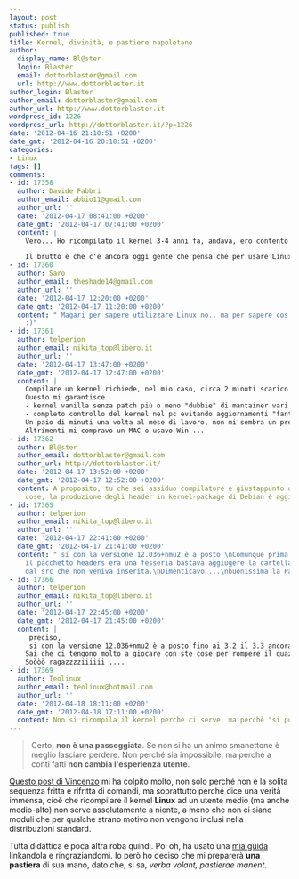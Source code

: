```yaml
---
layout: post
status: publish
published: true
title: Kernel, divinità, e pastiere napoletane
author:
  display_name: Bl@ster
  login: Blaster
  email: dottorblaster@gmail.com
  url: http://www.dottorblaster.it
author_login: Blaster
author_email: dottorblaster@gmail.com
author_url: http://www.dottorblaster.it
wordpress_id: 1226
wordpress_url: http://dottorblaster.it/?p=1226
date: '2012-04-16 21:10:51 +0200'
date_gmt: '2012-04-16 20:10:51 +0200'
categories:
- Linux
tags: []
comments:
- id: 17358
  author: Davide Fabbri
  author_email: abbio11@gmail.com
  author_url: ''
  date: '2012-04-17 08:41:00 +0200'
  date_gmt: '2012-04-17 07:41:00 +0200'
  content: |
    Vero... Ho ricompilato il kernel 3-4 anni fa, andava, ero contento e l'aggiornamento successivo avevo già il kernel original (ovvero quello distribuito), ora non saprei nemmeno dove ricominciare per ricompilare il kernel, anzi sì ovvero cercarmi una guida!

    Il brutto è che c'è ancora oggi gente che pensa che per usare Linux bisogna sapersi ricompilare il kernel....
- id: 17360
  author: Saro
  author_email: theshade14@gmail.com
  author_url: ''
  date: '2012-04-17 12:20:00 +0200'
  date_gmt: '2012-04-17 11:20:00 +0200'
  content: " Magari per sapere utilizzare Linux no.. ma per sapere cos'è Linux si
    :)"
- id: 17361
  author: telperion
  author_email: nikita_top@libero.it
  author_url: ''
  date: '2012-04-17 13:47:00 +0200'
  date_gmt: '2012-04-17 12:47:00 +0200'
  content: |
    Compilare un kernel richiede, nel mio caso, circa 2 minuti scarico sorgenti + patch da kernel.org, circa 30 secondi per configurare ottimizzazioni cpu e timer e  poco altro, e circa 15 minuti di lavoro del pc (non lavoro mio) che mi produce due pacchetti, image e headersm che installo in 20 secondi.
    Questo mi garantisce
    - kernel vanilla senza patch più o meno "dubbie" di mantainer vari (se le PATCH sono cosi buone finirebbero in main no?!)
    - completo controllo del kernel nel pc evitando aggiornamenti "fantasiosi" delle distro a volte causa di blocchi di qualche periferica.
    Un paio di minuti una volta al mese di lavoro, non mi sembra un prezzo troppo alto.
    Altrimenti mi compravo un MAC o usavo Win ...
- id: 17362
  author: Bl@ster
  author_email: dottorblaster@gmail.com
  author_url: http://dottorblaster.it/
  date: '2012-04-17 13:52:00 +0200'
  date_gmt: '2012-04-17 12:52:00 +0200'
  content: A proposito, tu che sei assiduo compilatore e giustappunto dici queste
    cose, la produzione degli header in kernel-package di Debian è aggiustata, si?
- id: 17365
  author: telperion
  author_email: nikita_top@libero.it
  author_url: ''
  date: '2012-04-17 22:41:00 +0200'
  date_gmt: '2012-04-17 21:41:00 +0200'
  content: " si con la versione 12.036+nmu2 è a posto \nComunque prima \"aggiustare\"
    il pacchetto headers era una fesseria bastava aggiugere la cartella arch/x86/include/
    dal src che non veniva inserita.\nDimenticavo ...\nbuonissima la Pastiera"
- id: 17366
  author: telperion
  author_email: nikita_top@libero.it
  author_url: ''
  date: '2012-04-17 22:45:00 +0200'
  date_gmt: '2012-04-17 21:45:00 +0200'
  content: |
     preciso,
     si con la versione 12.036+nmu2 è a posto fino ai 3.2 il 3.3 ancora non l'ho compilato e NON SO se i  mattacchione dev del kernel hanno per l'ennesima volta spostato qualche minquitata.
    Sai che ci tengono molto a giocare con ste cose per rompere il quazzo a chi sviluppa tool e driver closed.
    Soòòò ragazzzziiiiii ....
- id: 17369
  author: Teolinux
  author_email: teolinux@hotmail.com
  author_url: ''
  date: '2012-04-18 18:11:00 +0200'
  date_gmt: '2012-04-18 17:11:00 +0200'
  content: Non si ricompila il kernel perchè ci serve, ma perchè "si può fare"  ;)))
---
```

<blockquote>Certo, <strong>non è una passeggiata</strong>. Se non si ha un animo smanettone è meglio lasciare perdere. Non perché sia impossibile, ma perché a conti fatti <strong>non cambia l'esperienza utente</strong>.</p></blockquote>
<p><a href="http://www.vencizon.co.vu/2012/04/how-to-compiliamo-il-nostro-kernel.html">Questo post di Vincenzo</a> mi ha colpito molto, non solo perché non è la solita sequenza fritta e rifritta di comandi, ma soprattutto perché dice una verità immensa, cioè che ricompilare il kernel <strong>Linux</strong> ad un utente medio (ma anche medio-alto) non serve assolutamente a niente, a meno che non ci siano moduli che per qualche strano motivo non vengono inclusi nella distribuzioni standard.</p>
<p>Tutta didattica e poca altra roba quindi. Poi oh, ha usato una <a href="http://dottorblaster.it/2008/04/compilare-il-kernel-alla-debian/">mia guida</a> linkandola e ringraziandomi. Io però ho deciso che mi preparerà <strong>una pastiera</strong> di sua mano, dato che, si sa, <em>verba volant, pastierae manent</em>.</p>

